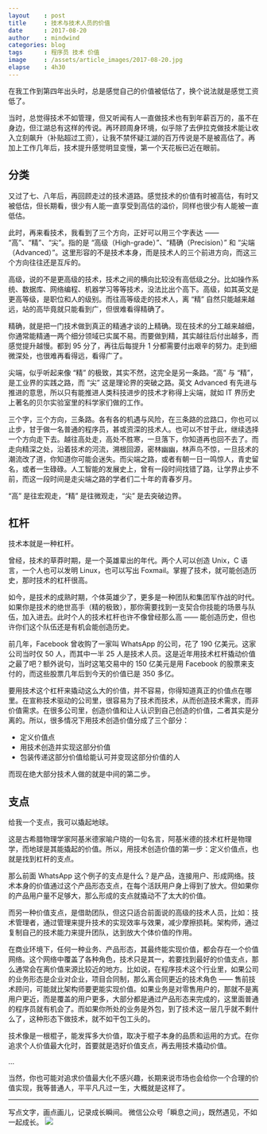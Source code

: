 ```yaml
---
layout    : post
title     : 技术与技术人员的价值
date      : 2017-08-20
author    : mindwind
categories: blog
tags      : 程序员 技术 价值
image     : /assets/article_images/2017-08-20.jpg
elapse    : 4h30
---
```



在我工作到第四年出头时，总是感觉自己的价值被低估了，换个说法就是感觉工资低了。

当时，总觉得技术不如管理，但又听闻有人一直做技术也有到年薪百万的，虽不在身边，但江湖总有这样的传说。再环顾周身环境，似乎除了去伊拉克做技术能让收入立刻飙升（补贴超过工资），让我不禁怀疑江湖的百万传说是不是被高估了。再加上工作几年后，技术提升感觉明显变慢，第一个天花板已近在眼前。


## 分类
又过了七、八年后，再回顾走过的技术道路。感觉技术的价值有时被高估，有时又被低估，但长期看，很少有人能一直享受到高估的溢价，同样也很少有人能被一直低估。

此时，再来看技术，我看到了三个方向，正好可以用三个字表达 —— “高”、“精”、“尖”。指的是 “高级（High-grade）”、“精确（Precision）” 和 “尖端（Advanced）”。这里形容的不是技术本身，而是技术人的三个前进方向，而这三个方向往往还是互斥的。

高级，说的不是更高级的技术，技术之间的横向比较没有高低级之分。比如操作系统、数据库、网络编程、机器学习等等技术，没法比出个高下。高级，如其英文是更高等级，是职位和人的级别。而往高等级走的技术人，离 “精” 自然只能越来越远，站的高毕竟就只能看到广，但很难看得精确了。

精确，就是把一门技术做到真正的精通才谈的上精确。现在技术的分工越来越细，你通常能精通一两个细分领域已实属不易。而要做到精，其实越往后付出越多，而感觉提升越慢。都到 95 分了，再往后每提升 1 分都需要付出艰辛的努力。走到细微深处，也很难再看得远，看得广了。

尖端，似乎听起来像 “精” 的极致，其实不然，这完全是另一条路。“高” 与 “精”，是工业界的实践之路，而 “尖” 这是理论界的突破之路。英文 Advanced 有先进与推进的意思，所以只有能推进人类科技进步的技术才称得上尖端，就如 IT 界历史上著名的贝尔实验室里的科学家们做的工作。

三个字，三个方向，三条路。各有各的机遇与风险，在三条路的岔路口，你也可以止步，甘于做一名普通的程序员，甚或资深的技术人。也可以不甘于此，继续选择一个方向走下去。越往高处走，高处不胜寒，一旦落下，你知道再也回不去了。而走向精深之处，沿着技术的河流，溯根回源，密林幽幽，林声鸟不惊，一旦技术的潮流改了道，你知道你可能会迷失。而尖端之路，或者有朝一日一鸣惊人，青史留名，或者一生碌碌。人工智能的发展史上，曾有一段时间找错了路，让学界止步不前，而这一段时间是走尖端之路的学者们二十年的青春岁月。

“高” 是往宏观走，“精” 是往微观走，“尖” 是去突破边界。


## 杠杆
技术本就是一种杠杆。

曾经，技术的草莽时期，是一个英雄辈出的年代。两个人可以创造 Unix，C 语言，一个人也可以发明 Linux，也可以写出 Foxmail。掌握了技术，就可能创造历史，那时技术的杠杆很高。

如今，是技术的成熟时期，个体英雄少了，更多是一种团队和集团军作战的时代。如果你是技术的绝世高手（精的极致），那你需要找到一支契合你技能的场景与队伍，加入进去。此时个人的技术杠杆也许不像曾经那么高 —— 能创造历史，但也许你们这个队伍还是有机会能创造历史。

前几年，Facebook 曾收购了一家叫 WhatsApp 的公司，花了 190 亿美元。这家公司当时仅 50 人，而其中一半 25 人是技术人员。这是近年用技术杠杆撬动价值之最了吧？额外说句，当时这笔交易中的 150 亿美元是用 Facebook 的股票来支付的，而这些股票几年后到今天的价值已是 350 多亿。

要用技术这个杠杆来撬动这么大的价值，并不容易，你得知道真正的价值点在哪里。在宣称技术驱动的公司里，很容易为了技术而技术，从而创造技术需求，而非价值需求。在很多公司里，创造价值和让人认识到自己创造的价值，二者其实是分离的。所以，很多情况下用技术创造价值分成了三个部分：

  - 定义价值点
  - 用技术创造并实现这部分价值
  - 包装传递这部分价值给能认可并变现这部分价值的人

而现在绝大部分技术人做的就是中间的第二步。


## 支点
给我一个支点，我可以撬起地球。

这是古希腊物理学家阿基米德家喻户晓的一句名言，阿基米德的技术杠杆是物理学，而地球是其能撬起的价值。所以，用技术创造价值的第一步：定义价值点，也就是找到杠杆的支点。

那么前面 WhatsApp 这个例子的支点是什么？是产品，连接用户、形成网络。技术本身的价值通过这个产品形态支点，在每个活跃用户身上得到了放大。但如果你的产品用户量不足够大，那么形成的支点就撬动不了太大的价值。

而另一种价值支点，是借助团队，但这只适合前面说的高级的技术人员，比如：技术管理者，通过管理来提升技术的实现效率与效果，减少摩擦损耗。架构师，通过复制自己的技术能力来提升团队，达到放大个体价值的作用。

在商业环境下，任何一种业务、产品形态，其最终能实现价值，都会存在一个价值网络。这个网络中覆盖了各种角色，技术只是其一，若要找到最好的价值支点，那么通常会在离价值来源比较近的地方。比如说，在程序技术这个行业里，如果公司的业务形态是企业对企业，项目合同制，那么离合同更近的技术角色 —— 售前技术顾问，可能就比架构师要更能实现价值。如果业务是对零售用户的，那就不是离用户更近，而是覆盖的用户更多，大部分都是通过产品形态来完成的，这里面普通的程序员就有机会了。而如果你所处的业务是外包，到了技术这一层几乎就不剩什么了，这种形态下做技术，就不如干包工头的。

技术像是一根棍子，能发挥多大价值，取决于棍子本身的品质和运用的方式。在你追求个人价值最大化时，首要就是选好价值支点，再去用技术撬动价值。

...

当然，你也可能对追求价值最大化不感兴趣，长期来说市场也会给你一个合理的价值实现，我等普通人，平平凡凡过一生，大概就是这样了。


---
写点文字，画点画儿，记录成长瞬间。
微信公众号「瞬息之间」，既然遇见，不如一起成长。
![](/assets/images/qrcode_wechat_avatar.jpg)
